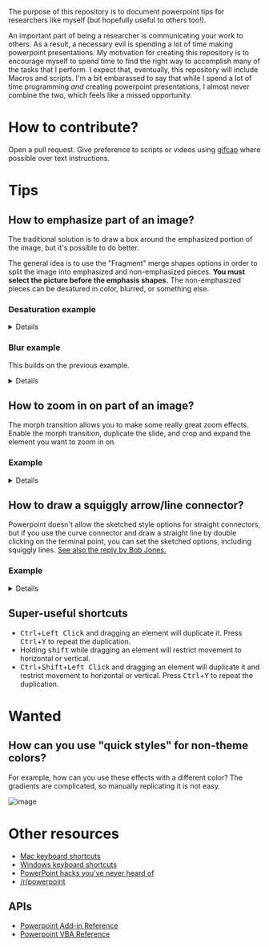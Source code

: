 The purpose of this repository is to document powerpoint tips for researchers like myself (but hopefully useful to others too!).

An important part of being a researcher is communicating your work to others.  As a result, a necessary evil is spending a lot of time making powerpoint presentations.  My motivation for creating this repository is to encourage myself to spend time to find the right way to accomplish many of the tasks that I perform.  I expect that, eventually, this repository will include Macros and scripts.  I'm a bit embarassed to say that while I spend a lot of time programming *and* creating powerpoint presentations, I almost never combine the two, which feels like a missed opportunity.

# How to contribute?

Open a pull request.  Give preference to scripts or videos using [gifcap](https://gifcap.dev/) where possible over text instructions.

# Tips

## How to emphasize part of an image?

The traditional solution is to draw a box around the emphasized portion of the image, but it's possible to do better.

The general idea is to use the "Fragment" merge shapes options in order to split the image into emphasized and non-emphasized pieces.  **You must select the picture before the emphasis shapes.** The non-emphasized pieces can be desatured in color, blurred, or something else.

### Desaturation example
<details>

![Fragment example](videos/image-emphasis/emph1.gif)

</details>

### Blur example
This builds on the previous example.
<details>

![Blur example](videos/image-emphasis/emph2.gif)

</details>

## How to zoom in on part of an image?

The morph transition allows you to make some really great zoom effects.  Enable the morph transition, duplicate the slide, and crop and expand the element you want to zoom in on.

### Example
<details>

![How to create zoom effect](videos/zoom/zoom1.gif)

![Preview of advancing and backing slide](videos/zoom/zoom2.gif)

</details>

## How to draw a squiggly arrow/line connector?

Powerpoint doesn't allow the sketched style options for straight connectors, but if you use the curve connector and draw a straight line by double clicking on the terminal point, you can set the sketched options, including squiggly lines.  [See also the reply by Bob Jones.](https://answers.microsoft.com/en-us/msoffice/forum/all/why-is-sketched-line-grayed-out-in-word-and/a4e56375-d78c-46c1-905c-96e590e07929#:~:text=Sorry%20if%20this,Regards%2C%0ABob%20J.)

### Example
<details>

![How to create squiggly line arrow](videos/squiggly-line/squiggle.gif)

</details>

## Super-useful shortcuts

* <kbd>Ctrl</kbd>+<kbd>Left Click</kbd> and dragging an element will duplicate it.  Press <kbd>Ctrl</kbd>+<kbd>Y</kbd> to repeat the duplication.
* Holding <kbd>shift</kbd> while dragging an element will restrict movement to horizontal or vertical.
* <kbd>Ctrl</kbd>+<kbd>Shift</kbd>+<kbd>Left Click</kbd> and dragging an element will duplicate it and restrict movement to horizontal or vertical. Press <kbd>Ctrl</kbd>+<kbd>Y</kbd> to repeat the duplication.

# Wanted

## How can you use "quick styles" for non-theme colors?

For example, how can you use these effects with a different color?  The gradients are complicated, so manually replicating it is not easy.

![image](https://github.com/edmcman/powerpoint-tips/assets/1017189/2fbd1fb3-8096-45c8-be33-85dd69a21ada)

# Other resources

* [Mac keyboard shortcuts](https://support.microsoft.com/en-us/office/use-keyboard-shortcuts-to-create-powerpoint-presentations-ebb3d20e-dcd4-444f-a38e-bb5c5ed180f4#PickTab=macOS)
* [Windows keyboard shortcuts](https://support.microsoft.com/en-us/office/use-keyboard-shortcuts-to-create-powerpoint-presentations-ebb3d20e-dcd4-444f-a38e-bb5c5ed180f4#PickTab=Windows)
* [PowerPoint hacks you've never heard of](https://www.mauriziolacava.com/en/10-powerpoint-hacks-you-never-heard-of/#1_make_multiple_images_the_same_size)
* [/r/powerpoint](https://www.reddit.com/r/powerpoint)

## APIs

* [Powerpoint Add-in Reference](https://learn.microsoft.com/en-us/office/dev/add-ins/reference/overview/powerpoint-add-ins-reference-overview)
* [Powerpoint VBA Reference](https://learn.microsoft.com/en-us/office/vba/api/overview/powerpoint)
